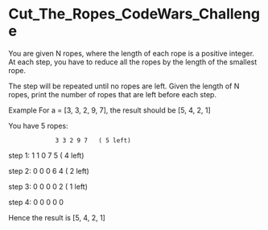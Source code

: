 # Cut_The_Ropes_CodeWars_Challenge
You are given N ropes, where the length of each rope is a positive integer. At each step, you have to reduce all the ropes by the length of the smallest rope.

The step will be repeated until no ropes are left. Given the length of N ropes, print the number of ropes that are left before each step.

Example
For a = [3, 3, 2, 9, 7], the result should be [5, 4, 2, 1]

You have 5 ropes:       

                 3 3 2 9 7   ( 5 left)
                  
step 1:          1 1 0 7 5   ( 4 left)

step 2:          0 0 0 6 4   ( 2 left)

step 3:          0 0 0 0 2   ( 1 left)

step 4:          0 0 0 0 0    

Hence the result is [5, 4, 2, 1]
